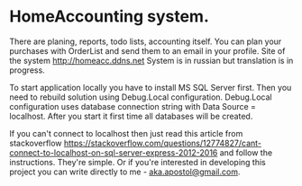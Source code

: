 # HomeAccounting system.
There are planing, reports, todo lists, accounting itself. You can plan your purchases with OrderList and send them to an email in your profile. 
Site of the system http://homeacc.ddns.net
System is in russian but translation is in progress.

To start application locally you have to install MS SQL Server first. Then you need to rebuild solution using Debug.Local configuration. Debug.Local configuration uses database connection string with Data Source = localhost. After you start it first time all databases will be created.

If you can't connect to localhost then just read this article from stackoverflow https://stackoverflow.com/questions/12774827/cant-connect-to-localhost-on-sql-server-express-2012-2016 and follow the instructions. They're simple. Or if you're interested in developing this project you can write directly to me - aka.apostol@gmail.com.
